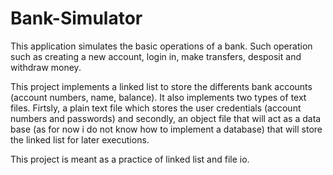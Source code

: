 # Bank-Simulator
This application simulates the basic operations of a bank. Such operation such as creating a new account, login in, make transfers, desposit and withdraw money.

This project implements a linked list to store the differents bank accounts (account numbers, name, balance). It also implements two types of text files. Firtsly, a plain text file which stores the user credentials (account numbers and passwords) and secondly, an object file that will act as a data base (as for now i do not know how to implement a database) that will store the linked list for later executions.

This project is meant as a practice of linked list and file io.
